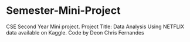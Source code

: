 # Semester-Mini-Project
 CSE Second Year Mini project.
Project Title: Data Analysis Using NETFLIX data available on Kaggle.
Code by Deon Chris Fernandes
